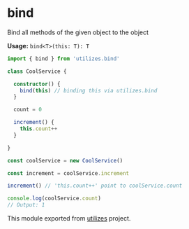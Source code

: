 # bind

Bind all methods of the given object to the object

**Usage:** `bind<T>(this: T): T`

```typescript
import { bind } from 'utilizes.bind'

class CoolService {

  constructor() {
    bind(this) // binding this via utilizes.bind
  }

  count = 0

  increment() {
    this.count++
  }

}

const coolService = new CoolService()

const increment = coolService.increment

increment() // 'this.count++' point to coolService.count

console.log(coolService.count)
// Output: 1
```

<!-- *keywords [] *keywordsend -->


This module exported from [utilizes](https://www.npmjs.com/package/utilizes) project.<!-- -->